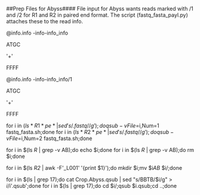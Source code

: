 

##Prep Files for Abyss####
File input for Abyss wants reads marked with /1 and /2 for R1 and R2 in paired end format. The script (fastq_fasta_payl.py) attaches 
these to the read info.

@info.info -info-info_info

ATGC

'+'

FFFF

@info.info -info-info_info/1

ATGC

'+'

FFFF



for i in $(ls *R1*pe* | sed 's/.fastq//g' );do qsub -v File=$i,Num=1 fastq_fasta.sh;done
for i in $(ls *R2*pe* | sed 's/.fastq//g' );do qsub -v File=$i,Num=2 fastq_fasta.sh;done

for i in $(ls *R* | grep -v AB);do echo $i;done
for i in $(ls *R* | grep -v AB);do rm $i;done

for i in $(ls *R2* | awk -F'_L001' '{print $1}');do mkdir $i;mv $i*AB* $i/;done

for i in $(ls | grep 17);do cat Crop.Abyss.qsub | sed "s/BBTB/$i/g" > $i/$i'.qsub';done
for i in $(ls | grep 17);do cd $i/;qsub $i.qsub;cd ..;done



